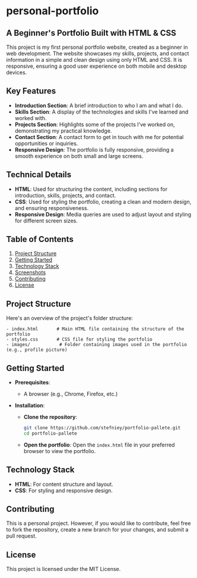 # personal-portfolio

## A Beginner's Portfolio Built with HTML & CSS
This project is my first personal portfolio website, created as a beginner in web development. The website showcases my skills, projects, and contact information in a simple and clean design using only HTML and CSS. It is responsive, ensuring a good user experience on both mobile and desktop devices.

## Key Features
- **Introduction Section**: A brief introduction to who I am and what I do.
- **Skills Section**: A display of the technologies and skills I've learned and worked with.
- **Projects Section**: Highlights some of the projects I’ve worked on, demonstrating my practical knowledge.
- **Contact Section**: A contact form to get in touch with me for potential opportunities or inquiries.
- **Responsive Design**: The portfolio is fully responsive, providing a smooth experience on both small and large screens.

## Technical Details
- **HTML**: Used for structuring the content, including sections for introduction, skills, projects, and contact.
- **CSS**: Used for styling the portfolio, creating a clean and modern design, and ensuring responsiveness.
- **Responsive Design**: Media queries are used to adjust layout and styling for different screen sizes.

## Table of Contents
1. [Project Structure](#project-structure)
2. [Getting Started](#getting-started)
3. [Technology Stack](#technology-stack)
4. [Screenshots](#screenshots)
5. [Contributing](#contributing)
6. [License](#license)

## Project Structure
Here's an overview of the project's folder structure:

```
- index.html       # Main HTML file containing the structure of the portfolio
- styles.css       # CSS file for styling the portfolio
- images/           # Folder containing images used in the portfolio (e.g., profile picture)
```

## Getting Started

- **Prerequisites**:
  - A browser (e.g., Chrome, Firefox, etc.)

- **Installation**:
  - **Clone the repository**:
    ```bash
    git clone https://github.com/stefniey/portfolio-pallete.git
    cd portfolio-pallete
    ```

  - **Open the portfolio**: Open the `index.html` file in your preferred browser to view the portfolio.

## Technology Stack
- **HTML**: For content structure and layout.
- **CSS**: For styling and responsive design.

## Contributing
This is a personal project. However, if you would like to contribute, feel free to fork the repository, create a new branch for your changes, and submit a pull request.

## License
This project is licensed under the MIT License.
